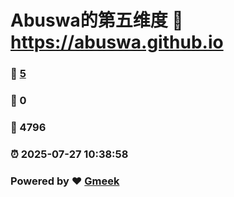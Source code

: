 # Abuswa的第五维度 :link: https://abuswa.github.io 
### :page_facing_up: [5](https://abuswa.github.io/tag.html) 
### :speech_balloon: 0 
### :hibiscus: 4796 
### :alarm_clock: 2025-07-27 10:38:58 
### Powered by :heart: [Gmeek](https://github.com/Meekdai/Gmeek)
